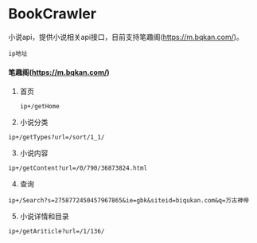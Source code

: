 # BookCrawler
小说api，提供小说相关api接口，目前支持笔趣阁(https://m.bqkan.com/)。

```
ip地址
```
 
 #### 笔趣阁(https://m.bqkan.com/)
 
 1. 首页 
    ```
    ip+/getHome
    ```
 2. 小说分类
   ```
   ip+/getTypes?url=/sort/1_1/
   ```  
 3. 小说内容
   ```
   ip+/getContent?url=/0/790/36873824.html
   ```
 4. 查询
   ```
   ip+/Search?s=2758772450457967865&ie=gbk&siteid=biqukan.com&q=万古神帝
   ```
 5. 小说详情和目录
   ```
   ip+/getAriticle?url=/1/136/
   ```

